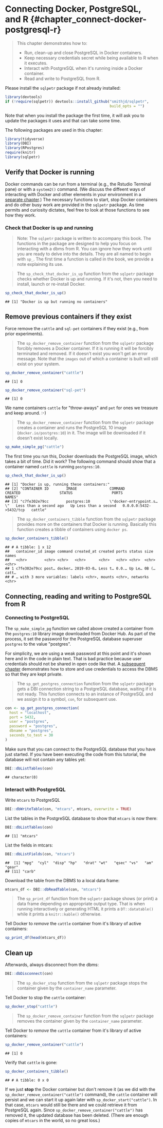 # Connecting Docker, PostgreSQL, and R {#chapter_connect-docker-postgresql-r}

> This chapter demonstrates how to:
>
>  * Run, clean-up and close PostgreSQL in Docker containers.
>  * Keep necessary credentials secret while being available to R when it executes.
>  * Interact with PostgreSQL when it's running inside a Docker container.
>  * Read and write to PostgreSQL from R.

Please install the `sqlpetr` package if not already installed:

```r
library(devtools)
if (!require(sqlpetr)) devtools::install_github("smithjd/sqlpetr", 
                                                build_opts = "")
```
Note that when you install the package the first time, it will ask you to update the packages it uses and that can take some time.

The following packages are used in this chapter:

```r
library(tidyverse)
library(DBI)
library(RPostgres)
require(knitr)
library(sqlpetr)
```

## Verify that Docker is running

Docker commands can be run from a terminal (e.g., the Rstudio Terminal pane) or with a `system2()` command.  (We discuss the diffeent ways of interacting with Docker and other elements in your environment in a [separate chapter](#your-local-environment).)  The necessary functions to start, stop Docker containers and do other busy work are provided in the `sqlpetr` package.  As time permits and curiosity dictates, feel free to look at those functions to see how they work.

### Check that Docker is up and running

> Note: The `sqlpetr` package is written to accompany this book.  The functions in the package are designed to help you focus on interacting with a dbms from R.  You can ignore how they work until you are ready to delve into the details.  They are all named to begin with `sp_`.  The first time a function is called in the book, we provide a note explaining its use.

> The `sp_check_that_docker_is_up` function from the `sqlpetr` package checks whether Docker is up and running.  If it's not, then you need to install, launch or re-install Docker.


```r
sp_check_that_docker_is_up()
```

```
## [1] "Docker is up but running no containers"
```

## Remove previous containers if they exist
Force remove the `cattle` and `sql-pet` containers if they exist (e.g., from prior experiments).  

> The `sp_docker_remove_container` function from the `sqlpetr` package forcibly removes a Docker container. If it is running it will be forcibly terminated and removed. If it doesn't exist you won't get an error message. Note that the `images` out of which a container is built will still exist on your system.


```r
sp_docker_remove_container("cattle")
```

```
## [1] 0
```

```r
sp_docker_remove_container("sql-pet")
```

```
## [1] 0
```

We name containers `cattle` for "throw-aways" and `pet` for ones we treasure and keep around.  :-)

> The `sp_docker_remove_container` function from the `sqlpetr` package creates a container and runs the PostgreSQL 10 image (`docker.io/postgres:10`) in it. The image will be downloaded if it doesn't exist locally.


```r
sp_make_simple_pg("cattle")
```
The first time you run this, Docker downloads the PostgreSQL image, which takes a bit of time. Did it work? The following command should show that a container named `cattle` is running `postgres:10`.


```r
sp_check_that_docker_is_up()
```

```
## [1] "Docker is up, running these containers:"                                                                                                            
## [2] "CONTAINER ID        IMAGE               COMMAND                  CREATED                  STATUS                  PORTS                    NAMES"   
## [3] "c7fe302e79cc        postgres:10         \"docker-entrypoint.s…\"   Less than a second ago   Up Less than a second   0.0.0.0:5432->5432/tcp   cattle"
```

> The `sp_docker_containers_tibble` function from the `sqlpetr` package provides more on the containers that Docker is running.  Basically this function creates a tibble of containers using `docker ps`.


```r
sp_docker_containers_tibble()
```

```
## # A tibble: 1 x 12
##   container_id image command created_at created ports status size  names
##   <chr>        <chr> <chr>   <chr>      <chr>   <chr> <chr>  <chr> <chr>
## 1 c7fe302e79cc post… docker… 2019-03-0… Less t… 0.0.… Up Le… 0B (… catt…
## # … with 3 more variables: labels <chr>, mounts <chr>, networks <chr>
```

## Connecting, reading and writing to PostgreSQL from R


### Connecting to PostgreSQL
The `sp_make_simple_pg` function we called above created a container from the
`postgres:10` library image downloaded from Docker Hub. As part of the process, it set the password for the PostgreSQL database superuser `postgres` to the value 
"postgres".

For simplicity, we are using a weak password at this point and it's shown here 
and in the code in plain text. That is bad practice because user credentials 
should not be shared in open code like that.  A [subsequent chapter](#dbms-login)
demonstrates how to store and use credentials to access the DBMS so that they 
are kept private.

> The `sp_get_postgres_connection` function from the `sqlpetr` package gets a DBI connection string to a PostgreSQL database, waiting if it is not ready. This function connects to an instance of PostgreSQL and we assign it to a symbol, `con`, for subsequent use.


```r
con <- sp_get_postgres_connection(
  host = "localhost",
  port = 5432,
  user = "postgres",
  password = "postgres",
  dbname = "postgres",
  seconds_to_test = 30
)
```

Make sure that you can connect to the PostgreSQL database that you have just started. If you have been executing the code from this tutorial, the database will not contain any tables yet:


```r
DBI::dbListTables(con)
```

```
## character(0)
```

### Interact with PostgreSQL

Write `mtcars` to PostgreSQL

```r
DBI::dbWriteTable(con, "mtcars", mtcars, overwrite = TRUE)
```

List the tables in the PostgreSQL database to show that `mtcars` is now there:


```r
DBI::dbListTables(con)
```

```
## [1] "mtcars"
```

List the fields in mtcars:

```r
DBI::dbListFields(con, "mtcars")
```

```
##  [1] "mpg"  "cyl"  "disp" "hp"   "drat" "wt"   "qsec" "vs"   "am"   "gear"
## [11] "carb"
```

Download the table from the DBMS to a local data frame:

```r
mtcars_df <- DBI::dbReadTable(con, "mtcars")
```

> The `sp_print_df` function from the `sqlpetr` package shows (or print) a data frame depending on appropriate output type.  That is when running interactively or generating HTML it prints a `DT::datatable()` while it prints a `knitr::kable()` otherwise.

Tell Docker to *remove* the `cattle` container from it's library of active containers:


```r
sp_print_df(head(mtcars_df))
```

<!--html_preserve--><div id="htmlwidget-1d9f9b9fdca3023baa83" style="width:100%;height:auto;" class="datatables html-widget"></div>
<script type="application/json" data-for="htmlwidget-1d9f9b9fdca3023baa83">{"x":{"filter":"none","data":[["1","2","3","4","5","6"],[21,21,22.8,21.4,18.7,18.1],[6,6,4,6,8,6],[160,160,108,258,360,225],[110,110,93,110,175,105],[3.9,3.9,3.85,3.08,3.15,2.76],[2.62,2.875,2.32,3.215,3.44,3.46],[16.46,17.02,18.61,19.44,17.02,20.22],[0,0,1,1,0,1],[1,1,1,0,0,0],[4,4,4,3,3,3],[4,4,1,1,2,1]],"container":"<table class=\"display\">\n  <thead>\n    <tr>\n      <th> <\/th>\n      <th>mpg<\/th>\n      <th>cyl<\/th>\n      <th>disp<\/th>\n      <th>hp<\/th>\n      <th>drat<\/th>\n      <th>wt<\/th>\n      <th>qsec<\/th>\n      <th>vs<\/th>\n      <th>am<\/th>\n      <th>gear<\/th>\n      <th>carb<\/th>\n    <\/tr>\n  <\/thead>\n<\/table>","options":{"columnDefs":[{"className":"dt-right","targets":[1,2,3,4,5,6,7,8,9,10,11]},{"orderable":false,"targets":0}],"order":[],"autoWidth":false,"orderClasses":false}},"evals":[],"jsHooks":[]}</script><!--/html_preserve-->

## Clean up

Afterwards, always disconnect from the dbms:

```r
DBI::dbDisconnect(con)
```

> The `sp_docker_stop` function from the `sqlpetr` package stops the container given by the `container_name` parameter.

Tell Docker to stop the `cattle` container:

```r
sp_docker_stop("cattle")
```

> The `sp_docker_remove_container` function from the `sqlpetr` package removes the container given by the `container_name` parameter.

Tell Docker to *remove* the `cattle` container from it's library of active containers:


```r
sp_docker_remove_container("cattle")
```

```
## [1] 0
```

Verify that `cattle` is gone:

```r
sp_docker_containers_tibble()
```

```
## # A tibble: 0 x 0
```

If we just **stop** the Docker container but don't remove it (as we did with the `sp_docker_remove_container("cattle")` command), the `cattle` container will persist and we can start it up again later with `sp_docker_start("cattle")`.  In that case, `mtcars` would still be there and we could retrieve it from PostgreSQL again.  Since `sp_docker_remove_container("cattle")`  has removed it, the updated database has been deleted.  (There are enough copies of `mtcars` in the world, so no great loss.)
